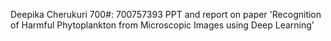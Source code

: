 Deepika Cherukuri
700#: 700757393
PPT and report on paper 'Recognition of Harmful Phytoplankton from Microscopic Images using Deep Learning'
